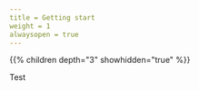 ```yaml
---
title = Getting start
weight = 1
alwaysopen = true
---
```


{{% children depth="3" showhidden="true" %}}

Test